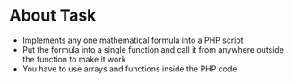 # About Task

- Implements any one mathematical formula into a PHP script
- Put the formula into a single function and call it from anywhere outside the
function to make it work
- You have to use arrays and functions inside the PHP code
